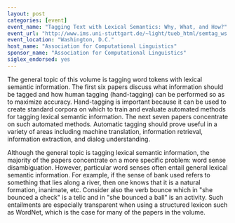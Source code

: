 ```yaml
---
layout: post
categories: [event]
event_name: "Tagging Text with Lexical Semantics: Why, What, and How?"
event_url: "http://www.ims.uni-stuttgart.de/~light/tueb_html/semtag_ws.html"
event_location: "Washington, D.C."
host_name: "Association for Computational Linguistics"
sponsor_name: "Association for Computational Linguistics"
siglex_endorsed: yes
---
```

The general topic of this volume is tagging word tokens with lexical semantic information. The first six papers discuss what information should be tagged and how human tagging (hand-tagging) can be performed so as to maximize accuracy. Hand-tagging is important because it can be used to create standard corpora on which to train and evaluate automated methods for tagging lexical semantic information. The next seven papers concentrate on such automated methods. Automatic tagging should prove useful in a variety of areas including machine translation, information retrieval, information extraction, and dialog understanding.

Although the general topic is tagging lexical semantic information, the majority of the papers concentrate on a more specific problem: word sense disambiguation. However, particular word senses often entail general lexical semantic information. For example, if the sense of bank used refers to something that lies along a river, then one knows that it is a natural formation, inanimate, etc. Consider also the verb bounce which in "she bounced a check" is a telic and in "she bounced a ball" is an activity. Such entailments are especially transparent when using a structured lexicon such as WordNet, which is the case for many of the papers in the volume.